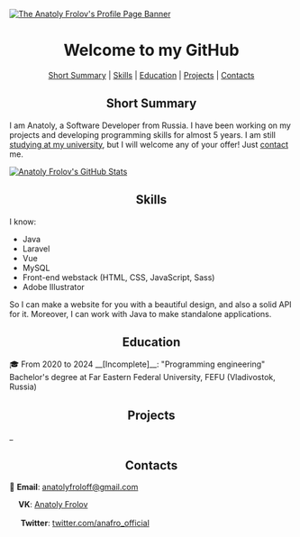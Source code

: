 [![The Anatoly Frolov's Profile Page Banner](https://github.com/anafro/anafro/blob/main/Banners/Profile.Banner.png?raw=true "Press the right mouse button and then press 'Copy the URL' to copy the URL to my GitHub page")](https://github.com/anafro)

<h1 align="center">Welcome to my GitHub</h1>

<p align="center">
    <a href="#short-summary">Short Summary</a> |
    <a href="#skills">Skills</a> |
    <a href="#education">Education</a> |
    <a href="#projects">Projects</a> |
    <a href="#contacts">Contacts</a>
</p>

<h2 align="center">Short Summary</h2>
I am Anatoly, a Software Developer from Russia. I have been working on my projects and developing programming skills for almost 5 years. I am still <a href="#education">studying at my university</a>, but I will welcome any of your offer! Just <a href="#contacts">contact</a> me.

[![Anatoly Frolov's GitHub Stats](https://github-readme-stats.vercel.app/api?username=anafro&show_icons=true&theme=nord&hide_title=true)](https://github.com/anuraghazra/github-readme-stats)

<h2 align="center">Skills</h2>
I know:

* Java
* Laravel
* Vue
* MySQL
* Front-end webstack (HTML, CSS, JavaScript, Sass)
* Adobe Illustrator

So I can make a website for you with a beautiful design, and also a solid API for it. Moreover, I can work with Java to make standalone applications.

<h2 align="center">Education</h2>
🎓 From 2020 to 2024 __[Incomplete]__: "Programming engineering" Bachelor's degree at Far Eastern Federal University, FEFU (Vladivostok, Russia)

<h2 align="center">Projects</h2>

_

<h2 align="center">Contacts</h2>

📧 **Email**: <a href="mailto:anatolyfroloff@gmail.com">anatolyfroloff@gmail.com</a><!-- and <a href="mailto:contact@anafro.ru">contact@anafro.ru</a>-->

<img src="https://upload.wikimedia.org/wikipedia/commons/thumb/2/21/VK.com-logo.svg/288px-VK.com-logo.svg.png" width="12" height="12"> **VK**: <a href="https://vk.com/anafro">Anatoly Frolov</a>

<img src="https://upload.wikimedia.org/wikipedia/sco/9/9f/Twitter_bird_logo_2012.svg" width="16"> **Twitter**: [twitter.com/anafro_official](https://twitter.com/anafro_official)